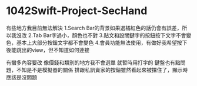# 1042Swift-Project-SecHand
有些地方我目前無法解決
1.Search Bar的背景如果選橘紅色的話仍會有誤差，所以我沒改
2.Tab Bar字過小，顏色也不對
3.貼文和設關鍵字的按鈕按下文字不會變色，基本上大部分按鈕文字都不會變色
4.會員功能無法使用，有做好我希望按下後能跳出的view，但不知道如何連接

有蠻多內容要改
像價錢和類別的地方我不會選單
就暫時用打字的
鍵盤也有點問題，不知是不是模擬器的關係
排跟私訊賣家的按鈕雖然看起來被擋住了，顯示時應該是沒問題
